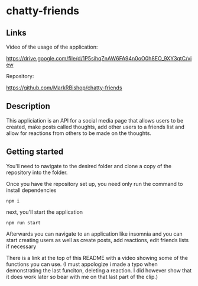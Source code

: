 # chatty-friends

## Links
Video of the usage of the application:

https://drive.google.com/file/d/1P5sihqZnAW6FA94n0oO0h8EO_9XY3qtC/view

Repository:

https://github.com/MarkRBishop/chatty-friends

## Description

This appliciation is an API for a social media page that allows users to be created, make posts called thoughts, add other users to a friends list and allow for reactions from others to be made on the thoughts.

## Getting started 

You'll need to navigate to the desired folder and clone a copy of the repository into the folder.

Once you have the repository set up, you need only run the command to install dependencies
```
npm i
```

next, you'll start the application
```
npm run start
```

Afterwards you can navigate to an application like insomnia and you can start creating users as well as create posts, add reactions, edit friends lists if necessary

There is a link at the top of this README with a video showing some of the functions you can use. (I must appologize i made a typo when demonstrating the last funciton, deleting a reaction. I did however show that it does work later so bear with me on that last part of the clip.)

